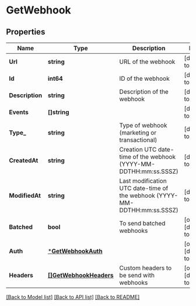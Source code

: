 # GetWebhook

## Properties
Name | Type | Description | Notes
------------ | ------------- | ------------- | -------------
**Url** | **string** | URL of the webhook | [default to null]
**Id** | **int64** | ID of the webhook | [default to null]
**Description** | **string** | Description of the webhook | [default to null]
**Events** | **[]string** |  | [default to null]
**Type_** | **string** | Type of webhook (marketing or transactional) | [default to null]
**CreatedAt** | **string** | Creation UTC date-time of the webhook (YYYY-MM-DDTHH:mm:ss.SSSZ) | [default to null]
**ModifiedAt** | **string** | Last modification UTC date-time of the webhook (YYYY-MM-DDTHH:mm:ss.SSSZ) | [default to null]
**Batched** | **bool** | To send batched webhooks | [optional] [default to null]
**Auth** | [***GetWebhookAuth**](GetWebhookAuth.md) |  | [optional] [default to null]
**Headers** | [**[]GetWebhookHeaders**](GetWebhookHeaders.md) | Custom headers to be send with webhooks | [optional] [default to null]

[[Back to Model list]](../README.md#documentation-for-models) [[Back to API list]](../README.md#documentation-for-api-endpoints) [[Back to README]](../README.md)


